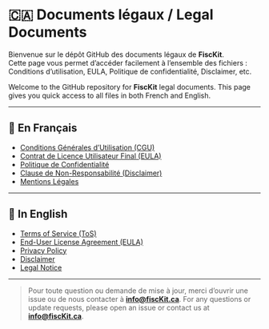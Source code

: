 # 🇨🇦 Documents légaux / Legal Documents

Bienvenue sur le dépôt GitHub des documents légaux de **FiscKit**.  
Cette page vous permet d’accéder facilement à l’ensemble des fichiers : Conditions d’utilisation, EULA, Politique de confidentialité, Disclaimer, etc.

Welcome to the GitHub repository for **FiscKit** legal documents.
This page gives you quick access to all files in both French and English.

---

## 📂 En Français

- [Conditions Générales d’Utilisation (CGU)](Conditions-Générales-d'Utilisation.md)  
- [Contrat de Licence Utilisateur Final (EULA)](Contrat-de-Licence-Utilisateur-Final-(EULA).md)  
- [Politique de Confidentialité](politique-de-confidentialité.md)  
- [Clause de Non-Responsabilité (Disclaimer)](Clause-de-non-responsabilité.md)  
- [Mentions Légales](Legal-Notice.md)  

---

## 📂 In English

- [Terms of Service (ToS)](Terms-of-Service.md)  
- [End-User License Agreement (EULA)](End-User-Licence-Agreement-(EULA).md)  
- [Privacy Policy](privacy-policy.md)  
- [Disclaimer](Disclaimer.md)  
- [Legal Notice](Legal-Notice.md)  

---

> Pour toute question ou demande de mise à jour, merci d’ouvrir une issue ou de nous contacter à **info@fiscKit.ca**.
> For any questions or update requests, please open an issue or contact us at **info@fiscKit.ca**.  
